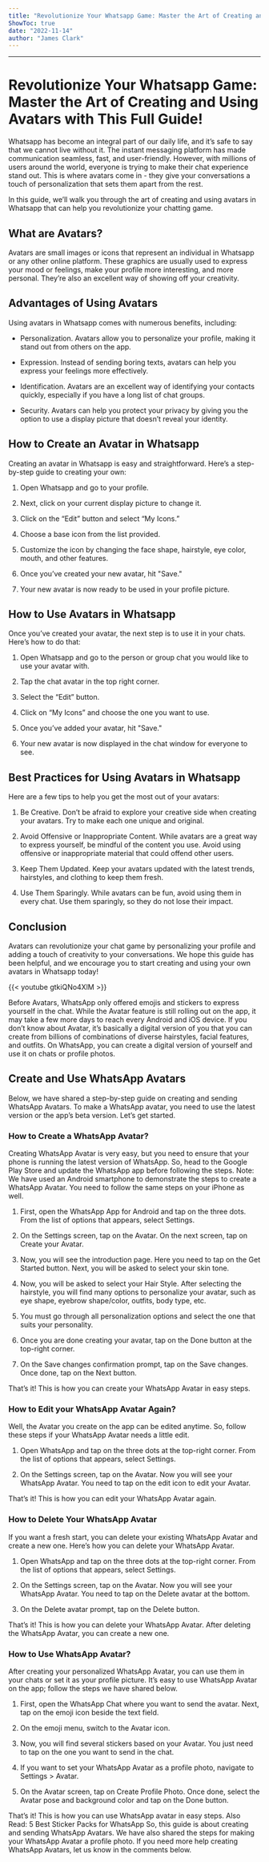 ```yaml
---
title: "Revolutionize Your Whatsapp Game: Master the Art of Creating and Using Avatars with This Full Guide!"
ShowToc: true 
date: "2022-11-14"
author: "James Clark"
---
```

*****
# Revolutionize Your Whatsapp Game: Master the Art of Creating and Using Avatars with This Full Guide!

Whatsapp has become an integral part of our daily life, and it’s safe to say that we cannot live without it. The instant messaging platform has made communication seamless, fast, and user-friendly. However, with millions of users around the world, everyone is trying to make their chat experience stand out. This is where avatars come in - they give your conversations a touch of personalization that sets them apart from the rest.

In this guide, we’ll walk you through the art of creating and using avatars in Whatsapp that can help you revolutionize your chatting game.

## What are Avatars?

Avatars are small images or icons that represent an individual in Whatsapp or any other online platform. These graphics are usually used to express your mood or feelings, make your profile more interesting, and more personal. They’re also an excellent way of showing off your creativity.

## Advantages of Using Avatars

Using avatars in Whatsapp comes with numerous benefits, including:

- Personalization. Avatars allow you to personalize your profile, making it stand out from others on the app.

- Expression. Instead of sending boring texts, avatars can help you express your feelings more effectively.

- Identification. Avatars are an excellent way of identifying your contacts quickly, especially if you have a long list of chat groups.

- Security. Avatars can help you protect your privacy by giving you the option to use a display picture that doesn’t reveal your identity.

## How to Create an Avatar in Whatsapp

Creating an avatar in Whatsapp is easy and straightforward. Here’s a step-by-step guide to creating your own:

1. Open Whatsapp and go to your profile.

2. Next, click on your current display picture to change it.

3. Click on the “Edit” button and select “My Icons.”

4. Choose a base icon from the list provided.

5. Customize the icon by changing the face shape, hairstyle, eye color, mouth, and other features.

6. Once you’ve created your new avatar, hit "Save."

7. Your new avatar is now ready to be used in your profile picture.

## How to Use Avatars in Whatsapp

Once you’ve created your avatar, the next step is to use it in your chats. Here’s how to do that:

1. Open Whatsapp and go to the person or group chat you would like to use your avatar with.

2. Tap the chat avatar in the top right corner.

3. Select the “Edit” button.

4. Click on “My Icons” and choose the one you want to use.

5. Once you’ve added your avatar, hit "Save."

6. Your new avatar is now displayed in the chat window for everyone to see.

## Best Practices for Using Avatars in Whatsapp

Here are a few tips to help you get the most out of your avatars:

1. Be Creative. Don’t be afraid to explore your creative side when creating your avatars. Try to make each one unique and original.

2. Avoid Offensive or Inappropriate Content. While avatars are a great way to express yourself, be mindful of the content you use. Avoid using offensive or inappropriate material that could offend other users.

3. Keep Them Updated. Keep your avatars updated with the latest trends, hairstyles, and clothing to keep them fresh.

4. Use Them Sparingly. While avatars can be fun, avoid using them in every chat. Use them sparingly, so they do not lose their impact.

## Conclusion

Avatars can revolutionize your chat game by personalizing your profile and adding a touch of creativity to your conversations. We hope this guide has been helpful, and we encourage you to start creating and using your own avatars in Whatsapp today!

{{< youtube gtkiQNo4XlM >}} 



Before Avatars, WhatsApp only offered emojis and stickers to express yourself in the chat. While the Avatar feature is still rolling out on the app, it may take a few more days to reach every Android and iOS device.
If you don’t know about Avatar, it’s basically a digital version of you that you can create from billions of combinations of diverse hairstyles, facial features, and outfits. On WhatsApp, you can create a digital version of yourself and use it on chats or profile photos.

 
## Create and Use WhatsApp Avatars


Below, we have shared a step-by-step guide on creating and sending WhatsApp Avatars. To make a WhatsApp avatar, you need to use the latest version or the app’s beta version. Let’s get started.

 
### How to Create a WhatsApp Avatar?


Creating WhatsApp Avatar is very easy, but you need to ensure that your phone is running the latest version of WhatsApp. So, head to the Google Play Store and update the WhatsApp app before following the steps.
Note: We have used an Android smartphone to demonstrate the steps to create a WhatsApp Avatar. You need to follow the same steps on your iPhone as well.
1. First, open the WhatsApp App for Android and tap on the three dots. From the list of options that appears, select Settings.

2. On the Settings screen, tap on the Avatar. On the next screen, tap on Create your Avatar.

3. Now, you will see the introduction page. Here you need to tap on the Get Started button. Next, you will be asked to select your skin tone.

4. Now, you will be asked to select your Hair Style. After selecting the hairstyle, you will find many options to personalize your avatar, such as eye shape, eyebrow shape/color, outfits, body type, etc.

5. You must go through all personalization options and select the one that suits your personality.
6. Once you are done creating your avatar, tap on the Done button at the top-right corner.

7. On the Save changes confirmation prompt, tap on the Save changes. Once done, tap on the Next button.

That’s it! This is how you can create your WhatsApp Avatar in easy steps.

 
### How to Edit your WhatsApp Avatar Again?


Well, the Avatar you create on the app can be edited anytime. So, follow these steps if your WhatsApp Avatar needs a little edit.
1. Open WhatsApp and tap on the three dots at the top-right corner. From the list of options that appears, select Settings.

2. On the Settings screen, tap on the Avatar. Now you will see your WhatsApp Avatar. You need to tap on the edit icon to edit your Avatar.

That’s it! This is how you can edit your WhatsApp Avatar again.

 
### How to Delete Your WhatsApp Avatar


If you want a fresh start, you can delete your existing WhatsApp Avatar and create a new one. Here’s how you can delete your WhatsApp Avatar.
1. Open WhatsApp and tap on the three dots at the top-right corner. From the list of options that appears, select Settings.

2. On the Settings screen, tap on the Avatar. Now you will see your WhatsApp Avatar. You need to tap on the Delete avatar at the bottom.

3. On the Delete avatar prompt, tap on the Delete button.

That’s it! This is how you can delete your WhatsApp Avatar. After deleting the WhatsApp Avatar, you can create a new one.

 
### How to Use WhatsApp Avatar?


After creating your personalized WhatsApp Avatar, you can use them in your chats or set it as your profile picture. It’s easy to use WhatsApp Avatar on the app; follow the steps we have shared below.
1. First, open the WhatsApp Chat where you want to send the avatar. Next, tap on the emoji icon beside the text field.

2. On the emoji menu, switch to the Avatar icon.

3. Now, you will find several stickers based on your Avatar. You just need to tap on the one you want to send in the chat.

4. If you want to set your WhatsApp Avatar as a profile photo, navigate to Settings > Avatar.

5. On the Avatar screen, tap on Create Profile Photo. Once done, select the Avatar pose and background color and tap on the Done button.

That’s it! This is how you can use WhatsApp avatar in easy steps.
Also Read: 5 Best Sticker Packs for WhatsApp
So, this guide is about creating and sending WhatsApp Avatars. We have also shared the steps for making your WhatsApp Avatar a profile photo. If you need more help creating WhatsApp Avatars, let us know in the comments below.




